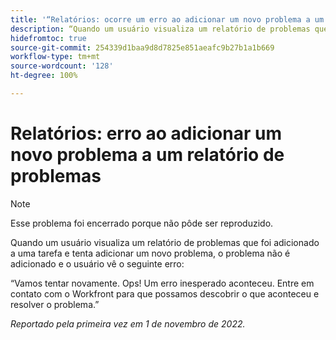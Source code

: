 ```yaml
---
title: '“Relatórios: ocorre um erro ao adicionar um novo problema a um relatório de problemas”'
description: “Quando um usuário visualiza um relatório de problemas que foi adicionado a uma tarefa e tenta adicionar um novo problema, o problema não é adicionado e o usuário vê um erro.”
hidefromtoc: true
source-git-commit: 254339d1baa9d8d7825e851aeafc9b27b1a1b669
workflow-type: tm+mt
source-wordcount: '128'
ht-degree: 100%

---
```



# Relatórios: erro ao adicionar um novo problema a um relatório de problemas

>[!NOTE]
>
>Esse problema foi encerrado porque não pôde ser reproduzido.

Quando um usuário visualiza um relatório de problemas que foi adicionado a uma tarefa e tenta adicionar um novo problema, o problema não é adicionado e o usuário vê o seguinte erro:

“Vamos tentar novamente. Ops! Um erro inesperado aconteceu. Entre em contato com o Workfront para que possamos descobrir o que aconteceu e resolver o problema.”

_Reportado pela primeira vez em 1 de novembro de 2022._

